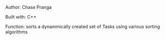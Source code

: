 Author: Chase Pranga

Built with: C++

Function: sorts a dynammically created set of Tasks using various sorting algorithms
